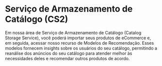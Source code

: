 # Serviço de Armazenamento de Catálogo (CS2)

Em nossa área de Serviço de Armazenamento de Catálogo (Catalog Storage Service), você poderá importar seus produtos de eCommerce e, em seguida, acessar nosso recurso de Modelos de Recomendação. Esses modelos fornecem insights sobre os usuários do seu catálogo, permitindo a reanálise dos anúncios do seu catálogo para atender melhor às necessidades deles e recomendar outros produtos de acordo.

